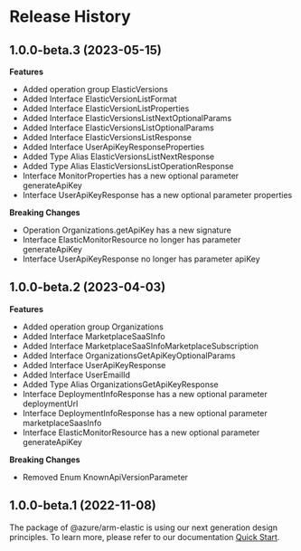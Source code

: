 # Release History
    
## 1.0.0-beta.3 (2023-05-15)
    
**Features**

  - Added operation group ElasticVersions
  - Added Interface ElasticVersionListFormat
  - Added Interface ElasticVersionListProperties
  - Added Interface ElasticVersionsListNextOptionalParams
  - Added Interface ElasticVersionsListOptionalParams
  - Added Interface ElasticVersionsListResponse
  - Added Interface UserApiKeyResponseProperties
  - Added Type Alias ElasticVersionsListNextResponse
  - Added Type Alias ElasticVersionsListOperationResponse
  - Interface MonitorProperties has a new optional parameter generateApiKey
  - Interface UserApiKeyResponse has a new optional parameter properties

**Breaking Changes**

  - Operation Organizations.getApiKey has a new signature
  - Interface ElasticMonitorResource no longer has parameter generateApiKey
  - Interface UserApiKeyResponse no longer has parameter apiKey
    
    
## 1.0.0-beta.2 (2023-04-03)
    
**Features**

  - Added operation group Organizations
  - Added Interface MarketplaceSaaSInfo
  - Added Interface MarketplaceSaaSInfoMarketplaceSubscription
  - Added Interface OrganizationsGetApiKeyOptionalParams
  - Added Interface UserApiKeyResponse
  - Added Interface UserEmailId
  - Added Type Alias OrganizationsGetApiKeyResponse
  - Interface DeploymentInfoResponse has a new optional parameter deploymentUrl
  - Interface DeploymentInfoResponse has a new optional parameter marketplaceSaasInfo
  - Interface ElasticMonitorResource has a new optional parameter generateApiKey

**Breaking Changes**

  - Removed Enum KnownApiVersionParameter
    
    
## 1.0.0-beta.1 (2022-11-08)

The package of @azure/arm-elastic is using our next generation design principles. To learn more, please refer to our documentation [Quick Start](https://aka.ms/js-track2-quickstart).
